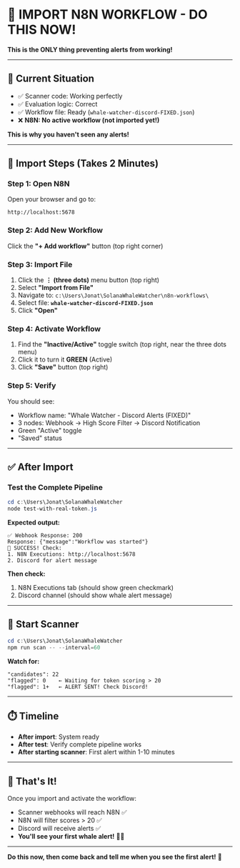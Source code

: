 # 🚀 IMPORT N8N WORKFLOW - DO THIS NOW!

**This is the ONLY thing preventing alerts from working!**

---

## 📍 Current Situation

- ✅ Scanner code: Working perfectly
- ✅ Evaluation logic: Correct
- ✅ Workflow file: Ready (`whale-watcher-discord-FIXED.json`)
- ❌ **N8N: No active workflow (not imported yet!)**

**This is why you haven't seen any alerts!**

---

## 🎯 Import Steps (Takes 2 Minutes)

### Step 1: Open N8N

Open your browser and go to:
```
http://localhost:5678
```

### Step 2: Add New Workflow

Click the **"+ Add workflow"** button (top right corner)

### Step 3: Import File

1. Click the **⋮ (three dots)** menu button (top right)
2. Select **"Import from File"**
3. Navigate to: `c:\Users\Jonat\SolanaWhaleWatcher\n8n-workflows\`
4. Select file: **`whale-watcher-discord-FIXED.json`**
5. Click **"Open"**

### Step 4: Activate Workflow

1. Find the **"Inactive/Active"** toggle switch (top right, near the three dots menu)
2. Click it to turn it **GREEN** (Active)
3. Click **"Save"** button (top right)

### Step 5: Verify

You should see:
- Workflow name: "Whale Watcher - Discord Alerts (FIXED)"
- 3 nodes: Webhook → High Score Filter → Discord Notification
- Green "Active" toggle
- "Saved" status

---

## ✅ After Import

### Test the Complete Pipeline

```powershell
cd c:\Users\Jonat\SolanaWhaleWatcher
node test-with-real-token.js
```

**Expected output:**
```
✅ Webhook Response: 200
Response: {"message":"Workflow was started"}
🎉 SUCCESS! Check:
1. N8N Executions: http://localhost:5678
2. Discord for alert message
```

**Then check:**
1. N8N Executions tab (should show green checkmark)
2. Discord channel (should show whale alert message)

---

## 🔄 Start Scanner

```powershell
cd c:\Users\Jonat\SolanaWhaleWatcher
npm run scan -- --interval=60
```

**Watch for:**
```
"candidates": 22
"flagged": 0    ← Waiting for token scoring > 20
"flagged": 1+   ← ALERT SENT! Check Discord!
```

---

## ⏱️ Timeline

- **After import**: System ready
- **After test**: Verify complete pipeline works
- **After starting scanner**: First alert within 1-10 minutes

---

## 🎉 That's It!

Once you import and activate the workflow:
- Scanner webhooks will reach N8N ✅
- N8N will filter scores > 20 ✅
- Discord will receive alerts ✅
- **You'll see your first whale alert!** 🐋💎

---

**Do this now, then come back and tell me when you see the first alert!** 🚀
